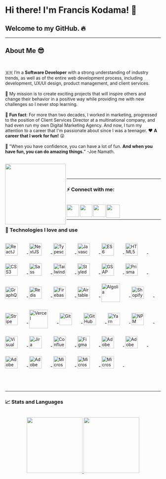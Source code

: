 # Hi there! I'm Francis Kodama! 👋

## Welcome to my GitHub. 🔥

<hr />

## About Me 😎

<br />

🇧🇷 I’m a **Software Developer** with a strong understanding of industry trends, as well as of the entire web development process, including development, UX/UI design, product management, and client services.
</br>
</br>
🚀 My mission is to create exciting projects that will inspire others and change their behavior in a positive way while providing me with new challenges so I never stop learning.
</br>
</br>
🏁 **Fun fact**: For more than two decades, I worked in marketing, progressed to the position of Client Services Director at a multinational company, and had even run my own Digital Marketing Agency. And now, I turn my attention to a career that I'm passionate about since I was a teenager. ❤️ **A career that I work for fun!** 😜
</br>
</br>
💭 "When you have confidence, you can have a lot of fun. **And when you have fun, you can do amazing things.**" -Joe Namath.
</br>
</br>

<a href="https://www.fkodama.com/" target="_blank">
<img align="left" width="196px" src="https://www.fkodama.com/_permanent/git/portfolio.svg"  />
</a>

</br>
</br>

<hr />

### ⚡ Connect with me:

<br />
<a href="https://www.fkodama.com/" target="_blank">
<img align="left" width="40px" src="https://www.fkodama.com/_permanent/git/website.svg"  />
</a>

<a href="https://www.linkedin.com/in/kodama/" target="_blank">
  <img align="left" width="40px" src="https://www.fkodama.com/_permanent/git/linkedin.svg"  />
</a>
<a href="https://www.instagram.com" target="_blank">
  <img align="left" width="40px" src="https://www.fkodama.com/_permanent/git/instagram.svg"  />
</a>
<a href="mailto:fk@fkodama.com">
  <img align="left" width="43px" src="https://www.fkodama.com/_permanent/git/email.svg" />
</a>

</br>
</br>

<hr />

### 🤖 Technologies I love and use

<div style="display: inline_block">
  <br>
  <!-- Frameworks and Languages -->
  <img align="center" alt="ReactJS" height="40px" src="https://fkodama.com/techstack-icons/react.svg" style="padding-right:25px; padding-bottom:25px;">       
  <!-- -------------->
  <img align="center" alt="Transparent Square" width="5px" src="https://fkodama.com/techstack-icons/10x10-transp-square.png">                 
  <!-- -------------->
    <img align="center" alt="NextJS" height="40px" src="https://fkodama.com/techstack-icons/nextjs-icon.svg" style="padding-right:25px; padding-bottom:25px;">
    <!-- -------------->
  <img align="center" alt="Transparent Square" width="5px" src="https://fkodama.com/techstack-icons/10x10-transp-square.png">                 
  <!-- -------------->
  <img align="center" alt="Typescript" height="40px" src="https://fkodama.com/techstack-icons/typescript-icon.svg" style="padding-right:25px; padding-bottom:25px;">                 
    <!-- -------------->
  <img align="center" alt="Transparent Square" width="5px" src="https://fkodama.com/techstack-icons/10x10-transp-square.png">                 
  <!-- -------------->
  <img align="center" alt="Javascript" height="40px" src="https://fkodama.com/techstack-icons/javascript.svg" style="padding-right:25px; padding-bottom:25px;">
    <!-- -------------->
  <img align="center" alt="Transparent Square" width="5px" src="https://fkodama.com/techstack-icons/10x10-transp-square.png">                 
  <!-- -------------->
  <img align="center" alt="ES6" height="40px" src="https://fkodama.com/techstack-icons/es6.svg" style="padding-right:25px; padding-bottom:25px;">
  <!-- -------------->
  <img align="center" alt="Transparent Square" width="5px" src="https://fkodama.com/techstack-icons/10x10-transp-square.png">                 
  <!-- -------------->
  
  <!-- Styles -->
  <img align="center" alt="HTML5" width="40px" src="https://fkodama.com/techstack-icons/html-5.svg" style="padding-right:25px; padding-bottom:25px;" />
    <!-- -------------->
  <img align="center" alt="Transparent Square" width="5px" src="https://fkodama.com/techstack-icons/10x10-transp-square.png">                 
  <!-- -------------->
  <img align="center" alt="CSS3" width="40px" src="https://fkodama.com/techstack-icons/css-3.svg" style="padding-right:25px; padding-bottom:25px;" />
    <!-- -------------->
  <img align="center" alt="Transparent Square" width="5px" src="https://fkodama.com/techstack-icons/10x10-transp-square.png">                 
  <!-- -------------->
  <img align="center" alt="Sass" width="40px" src="https://fkodama.com/techstack-icons/sass.svg" style="padding-right:25px; padding-bottom:25px;" />
    <!-- -------------->
  <img align="center" alt="Transparent Square" width="5px" src="https://fkodama.com/techstack-icons/10x10-transp-square.png">                 
  <!-- -------------->
  <img align="center" alt="Tailwind CSS" width="40px" src="https://fkodama.com/techstack-icons/tailwindcss-icon.svg" style="padding-right:25px; padding-bottom:25px;" />
    <!-- -------------->
  <img align="center" alt="Transparent Square" width="5px" src="https://fkodama.com/techstack-icons/10x10-transp-square.png">                 
  <!-- -------------->
  <img align="center" alt="Styled Components" width="40px" src="https://fkodama.com/techstack-icons/styled-components.svg" style="padding-right:25px; padding-bottom:25px;" />
    <!-- -------------->
  <img align="center" alt="Transparent Square" width="5px" src="https://fkodama.com/techstack-icons/10x10-transp-square.png">                 
  <!-- -------------->


  <!-- Animation -->
  <img align="center" alt="GSAP" width="40px" src="https://fkodama.com/techstack-icons/gsap.svg" style="padding-right:25px; padding-bottom:25px;">
  <!-- -------------->
  <img align="center" alt="Transparent Square" width="5px" src="https://fkodama.com/techstack-icons/10x10-transp-square.png">                 
  <!-- -------------->

  <!-- Databases -->
  <img align="center" alt="Prisma" width="40px" src="https://fkodama.com/techstack-icons/prisma.svg" style="padding-right:25px; padding-bottom:25px;">
    <!-- -------------->
  <img align="center" alt="Transparent Square" width="5px" src="https://fkodama.com/techstack-icons/10x10-transp-square.png">                 
  <!-- -------------->
  <img align="center" alt="GraphQL" width="40px" src="https://fkodama.com/techstack-icons/graphql.svg" style="padding-right:25px; padding-bottom:25px;">
  <!-- -------------->
  <img align="center" alt="Transparent Square" width="5px" src="https://fkodama.com/techstack-icons/10x10-transp-square.png">                 
  <!-- -------------->
  <img align="center" alt="Redis" width="40px" src="https://fkodama.com/techstack-icons/redis.svg" style="padding-right:25px; padding-bottom:25px;">
    <!-- -------------->
  <img align="center" alt="Transparent Square" width="5px" src="https://fkodama.com/techstack-icons/10x10-transp-square.png">                 
  <!-- -------------->
  <img align="center" alt="Firebase" width="40px" src="https://fkodama.com/techstack-icons/firebase.svg" style="padding-right:25px; padding-bottom:25px;">
    <!-- -------------->
  <img align="center" alt="Transparent Square" width="5px" src="https://fkodama.com/techstack-icons/10x10-transp-square.png">                 
  <!-- -------------->
  <img align="center" alt="Airtable" width="40px" src="https://fkodama.com/techstack-icons/airtable.svg" style="padding-right:25px; padding-bottom:25px;">
    <!-- -------------->
  <img align="center" alt="Transparent Square" width="5px" src="https://fkodama.com/techstack-icons/10x10-transp-square.png">                 
  <!-- -------------->

  <!-- Others -->
  <img align="center" alt="Algolia" width="60px" src="https://fkodama.com/techstack-icons/algolia.svg" style="padding-right:25px; padding-bottom:25px;">
    <!-- -------------->
  <img align="center" alt="Transparent Square" width="5px" src="https://fkodama.com/techstack-icons/10x10-transp-square.png">                 
  <!-- -------------->
  <img align="center" alt="Shopify" width="40px" src="https://fkodama.com/techstack-icons/shopify.svg" style="padding-right:25px; padding-bottom:25px;">
    <!-- -------------->
  <img align="center" alt="Transparent Square" width="5px" src="https://fkodama.com/techstack-icons/10x10-transp-square.png">                 
  <!-- -------------->
  <img align="center" alt="Stripe" width="40px" src="https://fkodama.com/techstack-icons/stripe.svg" style="padding-right:25px; padding-bottom:25px;">
    <!-- -------------->
  <img align="center" alt="Transparent Square" width="5px" src="https://fkodama.com/techstack-icons/10x10-transp-square.png">                 
  <!-- -------------->

  <!-- Hosting -->
  <img align="center" alt="Vercel" width="60px" src="https://fkodama.com/techstack-icons/vercel-logo.svg" style="padding-right:25px; padding-bottom:25px;">
  <!-- -------------->
  <img align="center" alt="Transparent Square" width="5px" src="https://fkodama.com/techstack-icons/10x10-transp-square.png">                 
  <!-- -------------->

  <!-- Version Control and Libraries Management -->
  <img align="center" alt="Git" width="40px" src="https://fkodama.com/techstack-icons/git-icon.svg" style="padding-right:25px; padding-bottom:25px;" />
    <!-- -------------->
  <img align="center" alt="Transparent Square" width="5px" src="https://fkodama.com/techstack-icons/10x10-transp-square.png">                 
  <!-- -------------->
  <img align="center" alt="GitHub" width="40px" src="https://fkodama.com/techstack-icons/github-icon.svg" style="padding-right:25px; padding-bottom:25px;" />
    <!-- -------------->
  <img align="center" alt="Transparent Square" width="5px" src="https://fkodama.com/techstack-icons/10x10-transp-square.png">                 
  <!-- -------------->
  <img align="center" alt="Yarn" width="40px" src="https://fkodama.com/techstack-icons/yarn.svg" style="padding-right:25px; padding-bottom:25px;" />
    <!-- -------------->
  <img align="center" alt="Transparent Square" width="5px" src="https://fkodama.com/techstack-icons/10x10-transp-square.png">                 
  <!-- -------------->
  <img align="center" alt="NPM" width="40px" src="https://fkodama.com/techstack-icons/npm-2.svg" style="padding-right:25px; padding-bottom:25px;" />
    <!-- -------------->
  <img align="center" alt="Transparent Square" width="5px" src="https://fkodama.com/techstack-icons/10x10-transp-square.png">                 
  <!-- -------------->

  <!-- Editor -->
  <img align="center" alt="Visual Studio Code" width="40px" src="https://fkodama.com/techstack-icons/visual-studio-code.svg" style="padding-right:25px;padding-bottom:25px;" />
    <!-- -------------->
  <img align="center" alt="Transparent Square" width="5px" src="https://fkodama.com/techstack-icons/10x10-transp-square.png">                 
  <!-- -------------->

  <!-- Project Management -->
  <img align="center" alt="Jira" width="40px" src="https://fkodama.com/techstack-icons/jira.svg" style="padding-right:25px;padding-bottom:25px;" />
    <!-- -------------->
  <img align="center" alt="Transparent Square" width="5px" src="https://fkodama.com/techstack-icons/10x10-transp-square.png">                 
  <!-- -------------->
  <img align="center" alt="Confluence" width="40px" src="https://fkodama.com/techstack-icons/confluence.svg" style="padding-right:25px;padding-bottom:25px;" />
    <!-- -------------->
  <img align="center" alt="Transparent Square" width="5px" src="https://fkodama.com/techstack-icons/10x10-transp-square.png">                 
  <!-- -------------->

  <!-- Design -->
  <img align="center" alt="Figma" height="40px" src="https://fkodama.com/techstack-icons/figma.svg" style="padding-right:25px;padding-bottom:25px;">  
    <!-- -------------->
  <img align="center" alt="Transparent Square" width="5px" src="https://fkodama.com/techstack-icons/10x10-transp-square.png">                 
  <!-- -------------->
  <img align="center" alt="Adobe XD" width="40px" src="https://fkodama.com/techstack-icons/adobe-xd.svg" style="padding-right:25px;padding-bottom:25px;">                                                   
    <!-- -------------->
  <img align="center" alt="Transparent Square" width="5px" src="https://fkodama.com/techstack-icons/10x10-transp-square.png">                 
  <!-- -------------->
  <img align="center" alt="Adobe Photoshop" width="40px" src="https://fkodama.com/techstack-icons/adobe-photoshop.svg" style="padding-right:25px;padding-bottom:25px;">  
    <!-- -------------->
  <img align="center" alt="Transparent Square" width="5px" src="https://fkodama.com/techstack-icons/10x10-transp-square.png">                 
  <!-- -------------->
  <img align="center" alt="Adobe Illustrator" width="40px" src="https://fkodama.com/techstack-icons/adobe-illustrator.svg" style="padding-right:25px;padding-bottom:25px;">  
    <!-- -------------->
  <img align="center" alt="Transparent Square" width="5px" src="https://fkodama.com/techstack-icons/10x10-transp-square.png">                 
  <!-- -------------->
  <img align="center" alt="Adobe Premiere" width="40px" src="https://fkodama.com/techstack-icons/adobe-premiere_pro.svg" style="padding-right:25px;padding-bottom:25px;">
    <!-- -------------->
  <img align="center" alt="Transparent Square" width="5px" src="https://fkodama.com/techstack-icons/10x10-transp-square.png">                 
  <!-- -------------->

  <!-- Microsoft -->
  <img align="center" alt="Microsoft excel" width="40px" src="https://fkodama.com/techstack-icons/microsoft-office-excel.svg" style="padding-right:25px;padding-bottom:25px;">  
    <!-- -------------->
  <img align="center" alt="Transparent Square" width="5px" src="https://fkodama.com/techstack-icons/10x10-transp-square.png">                 
  <!-- -------------->
  <img align="center" alt="Microsoft" width="40px" src="https://fkodama.com/techstack-icons/microsoft-office-powerpoint.svg" style="padding-right:25px;padding-bottom:25px;">  
    <!-- -------------->
  <img align="center" alt="Transparent Square" width="5px" src="https://fkodama.com/techstack-icons/10x10-transp-square.png">                 
  <!-- -------------->
  <img align="center" alt="Microsoft" width="40px" src="https://fkodama.com/techstack-icons/microsoft-office.svg" style="padding-right:25px;padding-bottom:25px;">  
    <!-- -------------->
  <img align="center" alt="Transparent Square" width="5px" src="https://fkodama.com/techstack-icons/10x10-transp-square.png">                 
  <!-- -------------->
</div>

<br />
<br />
<hr />

### 📈 Stats and Languages

<br />
<div align="center">
  <a href="https://github.com/franciskodama">
  <img height="180em" src="https://github-readme-stats.vercel.app/api?username=franciskodama&show_icons=true&theme=gradient&include_all_commits=true&count_private=true"/>
  <img height="180em" src="https://github-readme-stats.vercel.app/api/top-langs/?username=franciskodama&layout=compact&langs_count=7&theme=gradient"/>
</div>
